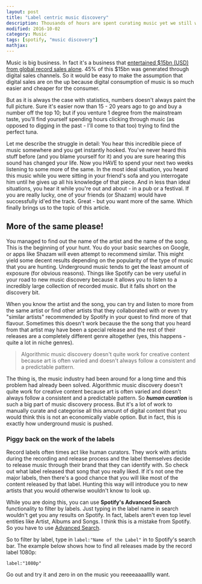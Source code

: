 ```yaml
---
layout: post
title: "Label centric music discovery"
description: Thousands of hours are spent curating music yet we still waste time thinking of search terms
modified: 2016-10-02
category: Music
tags: [spotify, "music discovery"]
mathjax:
---
```

Music is big business. In fact it's a business that [entertained $15bn (USD) from global record sales alone](http://www.ifpi.org/global-statistics.php).
45% of this $15bn was generated through digital sales channels. So it would be easy to make the assumption that digital
sales are on the up because digital consumption of music is so much easier and cheaper for the consumer.

But as it is always the case with statistics, numbers doesn't always paint the full picture. Sure it's easier now than 15 - 20
years ago to go and buy a number off the top 10; but if you venture 1 degree from the mainstream taste, you'll find yourself
spending hours clicking through music (as opposed to digging in the past - I'll come to that too) trying to find the perfect
tuna.

Let me describe the struggle in detail: You hear this incredible piece of music somewhere and you get instantly hooked.
You've never heard this stuff before (and you blame yourself for it) and you are sure hearing this sound has changed your life.
Now you HAVE to spend your next two weeks listening to some more of the same. In the most ideal situation, you heard this
music while you were sitting in your friend's sofa and you interrogate him until he gives up all his knowledge of that piece.
And in less than ideal situations, you hear it while you're out and about - in a pub or a festival. If you are really lucky,
one of your friends (or Shazam) would have successfully id'ed the track. Great - but you want more of the same. Which finally
brings us to the topic of this article.

## More of the same please!
You managed to find out the name of the artist and the name of the song. This is the beginning of your hunt. You do your basic
searches on Google, or apps like Shazam will even attempt to recommend similar. This might yield some decent results depending
on the popularity of the type of music that you are hunting. Underground music tends to get the least amount of exposure
(for obvious reasons). Things like Spotify can be very useful in your road to new music discovery because it allows you
to listen to a incredibly large collection of recorded music. But it falls short on the discovery bit.

When you know the artist and the song, you can try and listen to more from the same artist or find other artists that they
collaborated with or even try "similar artists" recommended by Spotify in your quest to find more of that flavour. Sometimes
this doesn't work because the the song that you heard from that artist may have been a special release and the rest of their
releases are a completely different genre altogether (yes, this happens - quite a lot in niche genres).

>  Algorithmic music discovery doesn't quite work for creative content because art is often varied and doesn't always follow
   a consistent and a predictable pattern.

The thing is, the music industry had been around for a long time and this problem had already been solved. Algorithmic music
discovery doesn't quite work for creative content because art is often varied and doesn't always follow a consistent and
a predictable pattern. So **_human curation_** is such a big part of music discovery process. But it's a lot of work to
manually curate and categorise all this amount of digital content that you would think this is not an economically viable
option. But in fact, this is exactly how underground music is pushed.

### Piggy back on the work of the labels
Record labels often times act like human curators. They work with artists during the recording and release process and
the label themselves decide to release music through their brand that they can identify with. So check out what label released
that song that you really liked. If it's not one the major labels, then there's a good chance that you will like most of
the content released by that label. Hunting this way will introduce you to new artists that you would otherwise wouldn't
know to look up.

While you are doing this, you can use **Spotify's Advanced Search** functionality to filter by labels. Just typing in the
label name in search wouldn't get you any results on Spotify. In fact, labels aren't even top level entities like Artist,
Albums and Songs. I think this is a mistake from Spotify. So you have to use [Advanced Search](https://support.spotify.com/uk/using_spotify/search_play/advanced-search1/).

So to filter by label, type in `label:"Name of the Label"` in to Spotify's search bar. The example below shows how to
find all releases made by the record label 1080p:

```
label:"1080p"
```

Go out and try it and zero in on the music you reeeeaaaalllly want.

